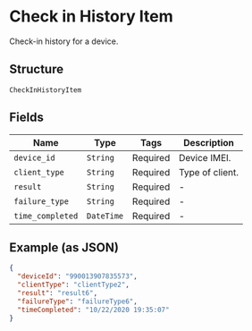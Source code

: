 
# Check in History Item

Check-in history for a device.

## Structure

`CheckInHistoryItem`

## Fields

| Name | Type | Tags | Description |
|  --- | --- | --- | --- |
| `device_id` | `String` | Required | Device IMEI. |
| `client_type` | `String` | Required | Type of client. |
| `result` | `String` | Required | - |
| `failure_type` | `String` | Required | - |
| `time_completed` | `DateTime` | Required | - |

## Example (as JSON)

```json
{
  "deviceId": "990013907835573",
  "clientType": "clientType2",
  "result": "result6",
  "failureType": "failureType6",
  "timeCompleted": "10/22/2020 19:35:07"
}
```


